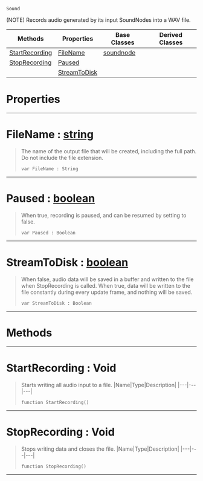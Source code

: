  `Sound`

(NOTE) Records audio generated by its input SoundNodes into a WAV file.

|Methods|Properties|Base Classes|Derived Classes|
|---|---|---|---|
|[ StartRecording](https://github.com/dragonCASTjosh/PlasmaDocs/blob/master/code_reference/class_reference/recordingnode.markdown#startrecording-void)|[ FileName](https://github.com/dragonCASTjosh/PlasmaDocs/blob/master/code_reference/class_reference/recordingnode.markdown#filename-plasma-engine-doc)|[soundnode](https://github.com/dragonCASTjosh/PlasmaDocs/blob/master/code_reference/class_reference/soundnode.markdown)| |
|[ StopRecording](https://github.com/dragonCASTjosh/PlasmaDocs/blob/master/code_reference/class_reference/recordingnode.markdown#stoprecording-void)|[ Paused](https://github.com/dragonCASTjosh/PlasmaDocs/blob/master/code_reference/class_reference/recordingnode.markdown#paused-plasma-engine-docum)| | |
| |[ StreamToDisk](https://github.com/dragonCASTjosh/PlasmaDocs/blob/master/code_reference/class_reference/recordingnode.markdown#streamtodisk-plasma-engine)| | |


 #  Properties


---  
 #  FileName : [string](https://github.com/dragonCASTjosh/PlasmaDocs/blob/master/code_reference/lightning_base_types/string.markdown)

> The name of the output file that will be created, including the full path. Do not include the file extension.
> ``` lang=cpp, name=Lightning
> var FileName : String


---  
 #  Paused : [boolean](https://github.com/dragonCASTjosh/PlasmaDocs/blob/master/code_reference/lightning_base_types/boolean.markdown)

> When true, recording is paused, and can be resumed by setting to false.
> ``` lang=cpp, name=Lightning
> var Paused : Boolean


---  
 #  StreamToDisk : [boolean](https://github.com/dragonCASTjosh/PlasmaDocs/blob/master/code_reference/lightning_base_types/boolean.markdown)

> When false, audio data will be saved in a buffer and written to the file when StopRecording is called. When true, data will be written to the file constantly during every update frame, and nothing will be saved.
> ``` lang=cpp, name=Lightning
> var StreamToDisk : Boolean


---  
 #  Methods


---  
 #  StartRecording : Void

> Starts writing all audio input to a file.
> |Name|Type|Description|
> |---|---|---|
> ``` lang=cpp, name=Lightning
> function StartRecording()
> ``` 


---  
 #  StopRecording : Void

> Stops writing data and closes the file.
> |Name|Type|Description|
> |---|---|---|
> ``` lang=cpp, name=Lightning
> function StopRecording()
> ``` 


---  
 

 